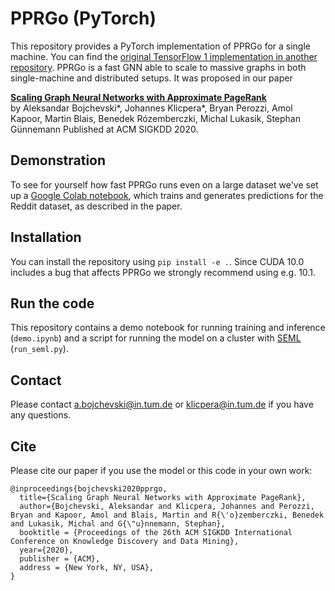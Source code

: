 # PPRGo (PyTorch)

This repository provides a PyTorch implementation of PPRGo for a single machine. You can find the [original TensorFlow 1 implementation in another repository](https://github.com/TUM-DAML/pprgo). PPRGo is a fast GNN able to scale to massive graphs in both single-machine and distributed setups. It was proposed in our paper

**[Scaling Graph Neural Networks with Approximate PageRank](https://www.daml.in.tum.de/pprgo)**   
by Aleksandar Bojchevski*, Johannes Klicpera*, Bryan Perozzi, Amol Kapoor, Martin Blais, Benedek Rózemberczki, Michal Lukasik, Stephan Günnemann 
Published at ACM SIGKDD 2020.

## Demonstration
To see for yourself how fast PPRGo runs even on a large dataset we've set up a [Google Colab notebook](https://colab.research.google.com/drive/1nw3MIpXPK_n6IZvKcLxkOuOi9_1i6IzA?usp=sharing), which trains and generates predictions for the Reddit dataset, as described in the paper.

## Installation
You can install the repository using `pip install -e .`. Since CUDA 10.0 includes a bug that affects PPRGo we strongly recommend using e.g. 10.1.

## Run the code
This repository contains a demo notebook for running training and inference (`demo.ipynb`) and a script for running the model on a cluster with [SEML](https://github.com/TUM-DAML/seml) (`run_seml.py`).

## Contact
Please contact a.bojchevski@in.tum.de or klicpera@in.tum.de if you have any questions.

## Cite
Please cite our paper if you use the model or this code in your own work:

```
@inproceedings{bojchevski2020pprgo,
  title={Scaling Graph Neural Networks with Approximate PageRank},
  author={Bojchevski, Aleksandar and Klicpera, Johannes and Perozzi, Bryan and Kapoor, Amol and Blais, Martin and R{\'o}zemberczki, Benedek and Lukasik, Michal and G{\"u}nnemann, Stephan},
  booktitle = {Proceedings of the 26th ACM SIGKDD International Conference on Knowledge Discovery and Data Mining},
  year={2020},
  publisher = {ACM},
  address = {New York, NY, USA},
}
```
